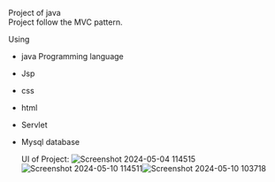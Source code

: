 Project of java  
Project follow the MVC pattern.

Using 
- java Programming language
- Jsp
- css
- html
- Servlet
- Mysql database


  UI of Project:
  ![Screenshot 2024-05-04 114515](https://github.com/gitsubash44/E-Jhola/assets/110603740/505847f0-4869-4454-9788-5b60f5fe85f1)![Screenshot 2024-05-10 114511](https://github.com/gitsubash44/E-Jhola/assets/110603740/30a09ce6-7225-40d3-92da-8229e730f3a8)![Screenshot 2024-05-10 103718](https://github.com/gitsubash44/E-Jhola/assets/110603740/ce58c6c1-f96b-4d85-8a8c-8ade67a65e1d)



